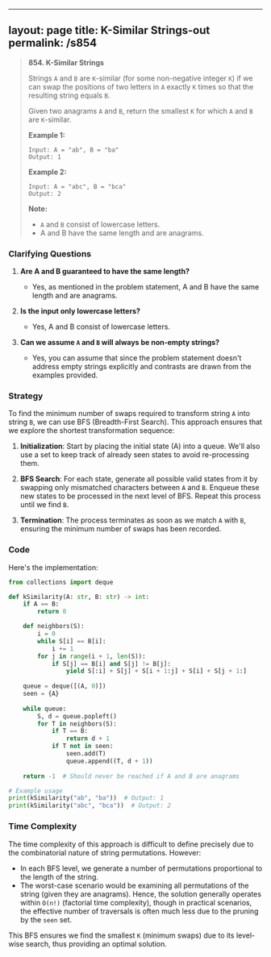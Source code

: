 
---
layout: page
title:  K-Similar Strings-out
permalink: /s854
---

> **854. K-Similar Strings**
>
> Strings `A` and `B` are `K`-similar (for some non-negative integer `K`) if we can swap the positions of two letters in `A` exactly `K` times so that the resulting string equals `B`.
>
> Given two anagrams `A` and `B`, return the smallest `K` for which `A` and `B` are `K`-similar.
>
> **Example 1:**
> ```
> Input: A = "ab", B = "ba"
> Output: 1
> ```
>
> **Example 2:**
> ```
> Input: A = "abc", B = "bca"
> Output: 2
> ```
>
> **Note:**
> - `A` and `B` consist of lowercase letters.
> - A and B have the same length and are anagrams.

### Clarifying Questions

1. **Are A and B guaranteed to have the same length?**
   - Yes, as mentioned in the problem statement, A and B have the same length and are anagrams.
   
2. **Is the input only lowercase letters?**
   - Yes, A and B consist of lowercase letters.
   
3. **Can we assume `A` and `B` will always be non-empty strings?**
   - Yes, you can assume that since the problem statement doesn't address empty strings explicitly and contrasts are drawn from the examples provided.

### Strategy

To find the minimum number of swaps required to transform string `A` into string `B`, we can use BFS (Breadth-First Search). This approach ensures that we explore the shortest transformation sequence:

1. **Initialization**: Start by placing the initial state (A) into a queue. We'll also use a set to keep track of already seen states to avoid re-processing them.

2. **BFS Search**: For each state, generate all possible valid states from it by swapping only mismatched characters between `A` and `B`. Enqueue these new states to be processed in the next level of BFS. Repeat this process until we find `B`.

3. **Termination**: The process terminates as soon as we match `A` with `B`, ensuring the minimum number of swaps has been recorded.

### Code

Here's the implementation:

```python
from collections import deque

def kSimilarity(A: str, B: str) -> int:
    if A == B:
        return 0

    def neighbors(S):
        i = 0
        while S[i] == B[i]:
            i += 1
        for j in range(i + 1, len(S)):
            if S[j] == B[i] and S[j] != B[j]:
                yield S[:i] + S[j] + S[i + 1:j] + S[i] + S[j + 1:]
    
    queue = deque([(A, 0)])
    seen = {A}
    
    while queue:
        S, d = queue.popleft()
        for T in neighbors(S):
            if T == B:
                return d + 1
            if T not in seen:
                seen.add(T)
                queue.append((T, d + 1))
    
    return -1  # Should never be reached if A and B are anagrams

# Example usage
print(kSimilarity("ab", "ba"))  # Output: 1
print(kSimilarity("abc", "bca"))  # Output: 2
```

### Time Complexity

The time complexity of this approach is difficult to define precisely due to the combinatorial nature of string permutations. However:
- In each BFS level, we generate a number of permutations proportional to the length of the string.
- The worst-case scenario would be examining all permutations of the string (given they are anagrams). Hence, the solution generally operates within `O(n!)` (factorial time complexity), though in practical scenarios, the effective number of traversals is often much less due to the pruning by the `seen` set.

This BFS ensures we find the smallest `K` (minimum swaps) due to its level-wise search, thus providing an optimal solution.